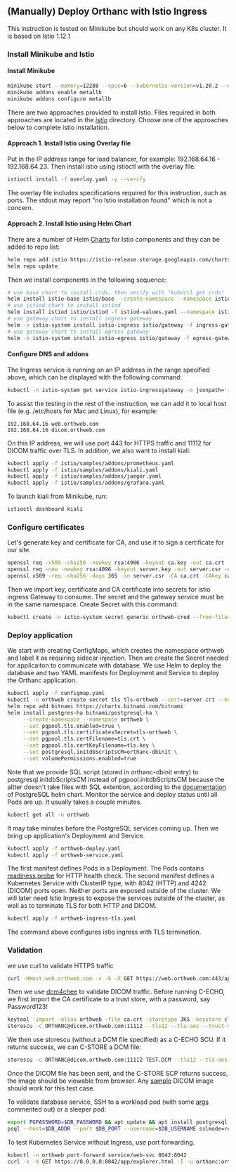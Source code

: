 
## (Manually) Deploy Orthanc with Istio Ingress

This instruction is tested on Minikube but should work on any K8s cluster. It is based on Istio 1.12.1

### Install Minikube and Istio

#### Install Minikube
```sh
minikube start --memory=12288 --cpus=6 --kubernetes-version=v1.20.2 --nodes 3 --container-runtime=containerd --driver=hyperkit --disk-size=150g
minikube addons enable metallb
minikube addons configure metallb
```
There are two approaches provided to install Istio. Files required in both approaches are located in the *[istio](https://github.com/digihunch/korthweb/tree/main/manual/istio)* directory. Choose one of the approaches below to complete istio installation.

#### Approach 1. Install Istio using Overlay file
Put in the IP address range for load balancer, for example: 192.168.64.16 - 192.168.64.23. Then install istio using istioctl with the overlay file.

```sh
istioctl install -f overlay.yaml -y --verify
```
The overlay file includes specifications required for this instruction, such as ports. The stdout may report "no Istio installation found" which is not a concern. 

#### Approach 2. Install Istio using Helm Chart
There are a number of Helm [Charts](https://artifacthub.io/packages/search?org=istio) for Istio components and they can be added to repo list:
```sh
helm repo add istio https://istio-release.storage.googleapis.com/charts
helm repo update
```
Then we install components in the following sequence:
```sh
# use base chart to install crds, then verify with "kubectl get crds"
helm install istio-base istio/base --create-namespace --namespace istio-system
# use istiod chart to install istiod
helm install istiod istio/istiod -f istiod-values.yaml --namespace istio-system --wait
# use gateway chart to install ingress gateway
helm -n istio-system install istio-ingress istio/gateway -f ingress-gateway-values.yaml
# use gateway chart to install egress gateway
helm -n istio-system install istio-egress istio/gateway -f egress-gateway-values.yaml
```
#### Configure DNS and addons
The Ingress service is running on an IP address in the range specified above, which can be displayed with the following command:
```sh
kubectl -n istio-system get service istio-ingressgateway -o jsonpath='{.status.loadBalancer.ingress[0].ip}'
```
To assist the testing in the rest of the instruction, we can add it to local host file (e.g. /etc/hosts for Mac and Linux), for example:
```
192.168.64.16 web.orthweb.com
192.168.64.16 dicom.orthweb.com
```
On this IP address, we will use port 443 for HTTPS traffic and 11112 for DICOM traffic over TLS. In addition, we also want to install kiali:
```sh
kubectl apply -f istio/samples/addons/prometheus.yaml
kubectl apply -f istio/samples/addons/kiali.yaml
kubectl apply -f istio/samples/addons/jaeger.yaml
kubectl apply -f istio/samples/addons/grafana.yaml
```
To launch kiali from Minikube, run:  
```sh
istioctl dashboard kiali
```
### Configure certificates
Let's generate key and certificate for CA, and use it to sign a certificate for our site.
```sh
openssl req -x509 -sha256 -newkey rsa:4906 -keyout ca.key -out ca.crt -days 356 -nodes -subj '/CN=Health Certificate Authority'
openssl req -new -newkey rsa:4096 -keyout server.key -out server.csr -nodes -subj '/CN=*.orthweb.com'
openssl x509 -req -sha256 -days 365 -in server.csr -CA ca.crt -CAkey ca.key -set_serial 01 -out server.crt
```
Then we import key, certificate and CA certificate into secrets for istio ingress Gateway to consume. The secret and the gateway service must be in the same namespace. Create Secret with this command: 
```sh
kubectl create -n istio-system secret generic orthweb-cred --from-file=tls.key=server.key --from-file=tls.crt=server.crt --from-file=ca.crt=ca.crt
```

### Deploy application
We start with creating ConfigMaps, which creates the namespace orthweb and label it as requiring sidecar injection. Then we create the Secret needed for applicaiton to communicate with database. We use Helm to deploy the database and two YAML manifests for Deployment and Service to deploy the Orthanc application.
```sh
kubectl apply -f configmap.yaml
kubectl -n orthweb create secret tls tls-orthweb --cert=server.crt --key=server.key
helm repo add bitnami https://charts.bitnami.com/bitnami
helm install postgres-ha bitnami/postgresql-ha \
     --create-namespace --namespace orthweb \
     --set pgpool.tls.enabled=true \
     --set pgpool.tls.certificatesSecret=tls-orthweb \
     --set pgpool.tls.certFilename=tls.crt \
     --set pgpool.tls.certKeyFilename=tls.key \
     --set postgresql.initdbScriptsCM=orthanc-dbinit \
     --set volumePermissions.enabled=true
```
Note that we provide SQL script (stored in orthanc-dbinit entry) to postgresql.initdbScriptsCM instead of pgpool.initdbScriptsCM because the altter doesn't take files with SQL extention, according to the [documentation](https://artifacthub.io/packages/helm/bitnami/postgresql-ha) of PostgreSQL helm chart.
Monitor the service and deploy status until all Pods are up. It usually takes a couple minutes.
```sh
kubectl get all -n orthweb
```
It may take minutes before the PostgreSQL services coming up. Then we bring up application's Deployment and Service.
```sh
kubectl apply -f orthweb-deploy.yaml
kubectl apply -f orthweb-service.yaml
```
The first manifest defines Pods in a Deployment. The Pods contains [readiness probe](https://stackoverflow.com/questions/33484942/how-to-use-basic-authentication-in-a-http-liveness-probe-in-kubernetes) for HTTP health check. The second manifest defines a Kubernetes Service with ClusterIP type,  with 8042 (HTTP) and 4242 (DICOM) ports open. Neither ports are exposed outside of the cluster. We will later need Istio Ingress to expose the services outside of the cluster, as well as to terminate TLS for both HTTP and DICOM.
```sh
kubectl apply -f orthweb-ingress-tls.yaml
```
The command above configures istio ingress with TLS termination. 


### Validation

we use curl to validate HTTPS traffic
```sh
curl -HHost:web.orthweb.com -v -k -X GET https://web.orthweb.com:443/app/explorer.html -u orthanc:orthanc --cacert ca.crt

```
Then we use [dcm4chee](https://github.com/dcm4che/dcm4che/releases) to validate DICOM traffic. Before running C-ECHO, we first import the CA certificate to a trust store, with a password, say Password123!
```sh
keytool -import -alias orthweb -file ca.crt -storetype JKS -keystore client.truststore
storescu -c ORTHANC@dicom.orthweb.com:11112 --tls12 --tls-aes --trust-store path/to/client.truststore --trust-store-pass Password123!
```
We then use storescu (without a DCM file specified) as a C-ECHO SCU. If it returns success, we can C-STORE a DCM file:
```sh
storescu -c ORTHANC@dicom.orthweb.com:11112 TEST.DCM --tls12 --tls-aes --trust-store path/to/client.truststore --trust-store-pass Password123!
```
Once the DICOM file has been sent, and the C-STORE SCP returns success, the image should be viewable from browser. Any [sample](http://www.rubomedical.com/dicom_files/) DICOM image should work for this test case. 

To validate database service, SSH to a workload pod (with some [args](https://kubernetes.io/docs/tasks/inject-data-application/define-command-argument-container/) commented out) or a sleeper pod:
```sh
export PGPASSWORD=$DB_PASSWORD && apt update && apt install postgresql postgresql-contrib
psql --host=$DB_ADDR --port $DB_PORT --username=$DB_USERNAME sslmode=require
```

To test Kubernetes Service without Ingress, use port forwarding. 
```sh
kubectl -n orthweb port-forward service/web-svc 8042:8042
curl -k -X GET https://0.0.0.0:8042/app/explorer.html -I -u orthanc:orthanc
```


